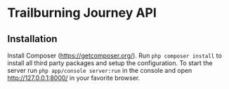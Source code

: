 # Trailburning Journey API

## Installation

Install Composer (https://getcomposer.org/). Run `php composer install` to install all third party packages
and setup the configuration. To start the server run `php app/console server:run` in the console and open 
http://127.0.0.1:8000/ in your favorite browser.
